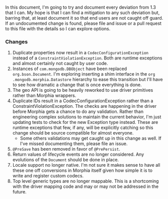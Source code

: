In this document, I'm going to try and document every deviation from 1.3 that I can.  My hope is that I can find a mitigation to any such
 deviation but, barring that, at least document it so that end users are not caught off guard.  If an undocumented change is found, 
 please file and issue or a pull request to this file with the details so I can explore options.
 
### Changes
1. Duplicate properties now result in a `CodecConfigurationException` instead of a `ConstraintViolationException`.  Both are runtime 
exceptions and almost certainly not caught by user code.
1. Instances of `com.mongodb.DBObject` have been replaced `org.bson.Document`.  I'm exploring inserting a shim interface in the `org
.mongodb.morphia.Datastore` hierarchy to ease this transition but I'll have to see how dramatic a change that is once everything is done.
1. The geo API is going to be heavily reworked to use driver primitives rather than Morphia wrappers.
1. Duplicate IDs result in a CodecConfigurationException rather than a ConstraintViolationException.  The checks are happening in the 
driver before Morphia gets a chance to do any validation.  Rather than engineering complex solutions to maintain the current behavior, 
I'm just updating tests to check for the new Exception type instead.  These are runtime exceptions that few, if any, will be explicitly 
catching so this change should be source compatible for almost everyone. 
    * Some others validations may get caught up in this change as well.  If I've missed documenting them, please file an issue.
1. `@PreSave` has been removed in favor of `@PrePersist`.
1. Return values of lifecycle events are no longer considered.  Any evolutions of the `Document` should be done in place.
1. Locale support no longer native.  I'm not sure it makes sense to have all these one off conversions in Morphia itself given how simple
 it is to write and register custom codecs.
1. Top level generic types are no longer mappable.  This is a shortcoming with the driver mapping code and may or may not be addressed in
 the future.